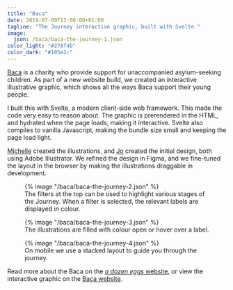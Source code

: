 ```yaml
---
title: "Baca"
date: 2019-07-09T12:00:00+01:00
tagline: "The Journey interactive graphic, built with Svelte."
image:
  json: /baca/baca-the-journey-1.json
color_light: "#278f4b"
color_dark: "#105e2c"
---
```


[Baca][1] is a charity who provide support for unaccompanied asylum-seeking children. As part of a new website build, we created an interactive illustrative graphic, which shows all the ways Baca support their young people.

I built this with Svelte, a modern client-side web framework. This made the code very easy to reason about. The graphic is prerendered in the HTML, and hydrated when the page loads, making it interactive. Svelte also compiles to vanilla Javascript, making the bundle size small and keeping the page load light.

[Michelle][4] created the illustrations, and [Jo][5] created the initial design, both using Adobe Illustrator. We refined the design in Figma, and we fine-tuned the layout in the browser by making the illustrations draggable in development.

<figure>
  <div class="c-image-background u-rounded">
    {% image "/baca/baca-the-journey-2.json" %}
  </div>
  <figcaption>
    The filters at the top can be used to highlight various stages of the Journey. When a filter is selected, the relevant labels are displayed in colour.
  </figcaption>
</figure>

<figure>
  <div class="c-image-background u-rounded">
    {% image "/baca/baca-the-journey-3.json" %}
  </div>
  <figcaption>
    The illustrations are filled with colour open or hover over a label.
  </figcaption>
</figure>

<figure>
  <div class="c-image-background u-rounded">
    {% image "/baca/baca-the-journey-4.json" %}
  </div>
  <figcaption>
    On mobile we use a stacked layout to guide you through the journey.
  </figcaption>
</figure>

Read more about the Baca on the [_a dozen eggs_ website][3], or view the interactive graphic on the [Baca website][2].

[1]: https://www.bacacharity.org.uk/
[2]: https://www.bacacharity.org.uk/our-model/how-it-works#strands
[3]: https://www.adozeneggs.co.uk/portfolio/project/baca/ "Baca on adozeneggs.co.uk"
[4]: https://www.adozeneggs.co.uk/insights/author/michelle/ "Michelle Barnett"
[5]: https://www.adozeneggs.co.uk/insights/author/jo/ "Jo Wdowiak"

